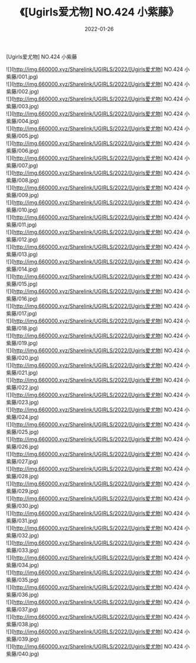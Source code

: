 ﻿---
layout: post
title:  《[Ugirls爱尤物] NO.424 小紫藤》
date:   2022-01-26
img: http://img.660000.xyz/Sharelink/UGIRLS/2022/[Ugirls爱尤物] NO.424 小紫藤/000.jpg
categories: [美女, 清纯, 唯美]
---

[Ugirls爱尤物] NO.424 小紫藤

 ![](http://img.660000.xyz/Sharelink/UGIRLS/2022/[Ugirls爱尤物] NO.424 小紫藤/001.jpg) <br>![](http://img.660000.xyz/Sharelink/UGIRLS/2022/[Ugirls爱尤物] NO.424 小紫藤/002.jpg) <br>![](http://img.660000.xyz/Sharelink/UGIRLS/2022/[Ugirls爱尤物] NO.424 小紫藤/003.jpg) <br>![](http://img.660000.xyz/Sharelink/UGIRLS/2022/[Ugirls爱尤物] NO.424 小紫藤/004.jpg) <br>![](http://img.660000.xyz/Sharelink/UGIRLS/2022/[Ugirls爱尤物] NO.424 小紫藤/005.jpg) <br>![](http://img.660000.xyz/Sharelink/UGIRLS/2022/[Ugirls爱尤物] NO.424 小紫藤/006.jpg) <br>![](http://img.660000.xyz/Sharelink/UGIRLS/2022/[Ugirls爱尤物] NO.424 小紫藤/007.jpg) <br>![](http://img.660000.xyz/Sharelink/UGIRLS/2022/[Ugirls爱尤物] NO.424 小紫藤/008.jpg) <br>![](http://img.660000.xyz/Sharelink/UGIRLS/2022/[Ugirls爱尤物] NO.424 小紫藤/009.jpg) <br>![](http://img.660000.xyz/Sharelink/UGIRLS/2022/[Ugirls爱尤物] NO.424 小紫藤/010.jpg) <br>![](http://img.660000.xyz/Sharelink/UGIRLS/2022/[Ugirls爱尤物] NO.424 小紫藤/011.jpg) <br>![](http://img.660000.xyz/Sharelink/UGIRLS/2022/[Ugirls爱尤物] NO.424 小紫藤/012.jpg) <br>![](http://img.660000.xyz/Sharelink/UGIRLS/2022/[Ugirls爱尤物] NO.424 小紫藤/013.jpg) <br>![](http://img.660000.xyz/Sharelink/UGIRLS/2022/[Ugirls爱尤物] NO.424 小紫藤/014.jpg) <br>![](http://img.660000.xyz/Sharelink/UGIRLS/2022/[Ugirls爱尤物] NO.424 小紫藤/015.jpg) <br>![](http://img.660000.xyz/Sharelink/UGIRLS/2022/[Ugirls爱尤物] NO.424 小紫藤/016.jpg) <br>![](http://img.660000.xyz/Sharelink/UGIRLS/2022/[Ugirls爱尤物] NO.424 小紫藤/017.jpg) <br>![](http://img.660000.xyz/Sharelink/UGIRLS/2022/[Ugirls爱尤物] NO.424 小紫藤/018.jpg) <br>![](http://img.660000.xyz/Sharelink/UGIRLS/2022/[Ugirls爱尤物] NO.424 小紫藤/019.jpg) <br>![](http://img.660000.xyz/Sharelink/UGIRLS/2022/[Ugirls爱尤物] NO.424 小紫藤/020.jpg) <br>![](http://img.660000.xyz/Sharelink/UGIRLS/2022/[Ugirls爱尤物] NO.424 小紫藤/021.jpg) <br>![](http://img.660000.xyz/Sharelink/UGIRLS/2022/[Ugirls爱尤物] NO.424 小紫藤/022.jpg) <br>![](http://img.660000.xyz/Sharelink/UGIRLS/2022/[Ugirls爱尤物] NO.424 小紫藤/023.jpg) <br>![](http://img.660000.xyz/Sharelink/UGIRLS/2022/[Ugirls爱尤物] NO.424 小紫藤/024.jpg) <br>![](http://img.660000.xyz/Sharelink/UGIRLS/2022/[Ugirls爱尤物] NO.424 小紫藤/025.jpg) <br>![](http://img.660000.xyz/Sharelink/UGIRLS/2022/[Ugirls爱尤物] NO.424 小紫藤/026.jpg) <br>![](http://img.660000.xyz/Sharelink/UGIRLS/2022/[Ugirls爱尤物] NO.424 小紫藤/027.jpg) <br>![](http://img.660000.xyz/Sharelink/UGIRLS/2022/[Ugirls爱尤物] NO.424 小紫藤/028.jpg) <br>![](http://img.660000.xyz/Sharelink/UGIRLS/2022/[Ugirls爱尤物] NO.424 小紫藤/029.jpg) <br>![](http://img.660000.xyz/Sharelink/UGIRLS/2022/[Ugirls爱尤物] NO.424 小紫藤/030.jpg) <br>![](http://img.660000.xyz/Sharelink/UGIRLS/2022/[Ugirls爱尤物] NO.424 小紫藤/031.jpg) <br>![](http://img.660000.xyz/Sharelink/UGIRLS/2022/[Ugirls爱尤物] NO.424 小紫藤/032.jpg) <br>![](http://img.660000.xyz/Sharelink/UGIRLS/2022/[Ugirls爱尤物] NO.424 小紫藤/033.jpg) <br>![](http://img.660000.xyz/Sharelink/UGIRLS/2022/[Ugirls爱尤物] NO.424 小紫藤/034.jpg) <br>![](http://img.660000.xyz/Sharelink/UGIRLS/2022/[Ugirls爱尤物] NO.424 小紫藤/035.jpg) <br>![](http://img.660000.xyz/Sharelink/UGIRLS/2022/[Ugirls爱尤物] NO.424 小紫藤/036.jpg) <br>![](http://img.660000.xyz/Sharelink/UGIRLS/2022/[Ugirls爱尤物] NO.424 小紫藤/037.jpg) <br>![](http://img.660000.xyz/Sharelink/UGIRLS/2022/[Ugirls爱尤物] NO.424 小紫藤/038.jpg) <br>![](http://img.660000.xyz/Sharelink/UGIRLS/2022/[Ugirls爱尤物] NO.424 小紫藤/039.jpg) <br>![](http://img.660000.xyz/Sharelink/UGIRLS/2022/[Ugirls爱尤物] NO.424 小紫藤/040.jpg) <br>